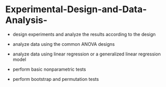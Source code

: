 # Experimental-Design-and-Data-Analysis-

- design experiments and analyze the results according to the design

- analyze data using the common ANOVA designs

- analyze data using linear regression or a generalized linear regression model

- perform basic nonparametric tests

- perform bootstrap and permutation tests
